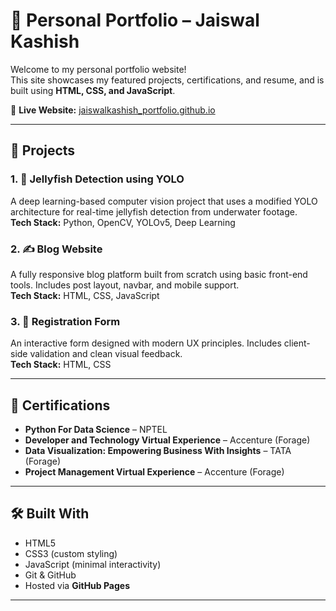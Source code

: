 # 💼 Personal Portfolio – Jaiswal Kashish

Welcome to my personal portfolio website!  
This site showcases my featured projects, certifications, and resume, and is built using **HTML, CSS, and JavaScript**.

🔗 **Live Website:** [jaiswalkashish_portfolio.github.io](https://jaiswalkashish_portfolio.github.io)

---

## 🚀 Projects

### 1. 🧠 Jellyfish Detection using YOLO
A deep learning-based computer vision project that uses a modified YOLO architecture for real-time jellyfish detection from underwater footage.  
**Tech Stack:** Python, OpenCV, YOLOv5, Deep Learning

### 2. ✍️ Blog Website
A fully responsive blog platform built from scratch using basic front-end tools. Includes post layout, navbar, and mobile support.  
**Tech Stack:** HTML, CSS, JavaScript

### 3. 📝 Registration Form
An interactive form designed with modern UX principles. Includes client-side validation and clean visual feedback.  
**Tech Stack:** HTML, CSS

---

## 📄 Certifications

- **Python For Data Science** – NPTEL  
- **Developer and Technology Virtual Experience** – Accenture (Forage)  
- **Data Visualization: Empowering Business With Insights** – TATA (Forage)  
- **Project Management Virtual Experience** – Accenture (Forage)  

---


## 🛠 Built With

- HTML5
- CSS3 (custom styling)
- JavaScript (minimal interactivity)
- Git & GitHub
- Hosted via **GitHub Pages**

---


